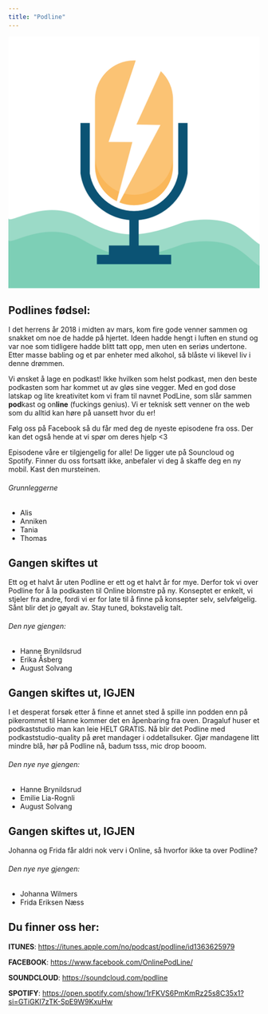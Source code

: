 ```yaml
---
title: "Podline"
---
```


![Bilde 506](../../../../assets/images/506-PodlineLogo.png)

## Podlines fødsel:

I det herrens år 2018 i midten av mars, kom fire gode venner sammen og snakket om noe de hadde på hjertet. Ideen hadde hengt i luften en stund og var noe som tidligere hadde blitt tatt opp, men uten en seriøs undertone. Etter masse babling og et par enheter med alkohol, så blåste vi likevel liv i denne drømmen.

Vi ønsket å lage en podkast! Ikke hvilken som helst podkast, men den beste podkasten som har kommet ut av gløs sine vegger. Med en god dose latskap og lite kreativitet kom vi fram til navnet PodLine, som slår sammen **pod**kast og on**line** (fuckings genius). Vi er teknisk sett venner on the web som du alltid kan høre på uansett hvor du er!

Følg oss på Facebook så du får med deg de nyeste episodene fra oss. Der kan det også hende at vi spør om deres hjelp <3

Episodene våre er tilgjengelig for alle! De ligger ute på Souncloud og Spotify. Finner du oss fortsatt ikke, anbefaler vi deg å skaffe deg en ny mobil. Kast den mursteinen.

###### Grunnleggerne

- Alis
- Anniken
- Tania
- Thomas

## Gangen skiftes ut

Ett og et halvt år uten Podline er ett og et halvt år for mye. Derfor tok vi over Podline for å la podkasten til Online blomstre på ny. Konseptet er enkelt, vi stjeler fra andre, fordi vi er for late til å finne på konsepter selv, selvfølgelig. Sånt blir det jo gøyalt av. Stay tuned, bokstavelig talt.

###### Den nye gjengen:

- Hanne Brynildsrud
- Erika Åsberg
- August Solvang

## Gangen skiftes ut, IGJEN

I et desperat forsøk etter å finne et annet sted å spille inn podden enn på pikerommet til Hanne kommer det en åpenbaring fra oven. Dragaluf huser et podkaststudio man kan leie HELT GRATIS. Nå blir det Podline med podkaststudio-quality på øret mandager i oddetallsuker. Gjør mandagene litt mindre blå, hør på Podline nå, badum tsss, mic drop booom.

###### Den nye nye gjengen:

- Hanne Brynildsrud
- Emilie Lia-Rognli
- August Solvang

## Gangen skiftes ut, IGJEN

Johanna og Frida får aldri nok verv i Online, så hvorfor ikke ta over Podline?

###### Den nye nye gjengen:

- Johanna Wilmers
- Frida Eriksen Næss

## Du finner oss her:

**ITUNES**: https://itunes.apple.com/no/podcast/podline/id1363625979

**FACEBOOK**: https://www.facebook.com/OnlinePodLine/

**SOUNDCLOUD**: https://soundcloud.com/podline

**SPOTIFY**: https://open.spotify.com/show/1rFKVS6PmKmRz25s8C35x1?si=GTiGKI7zTK-SpE9W9KxuHw
